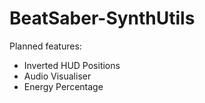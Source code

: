 # BeatSaber-SynthUtils

Planned features:
- Inverted HUD Positions
- Audio Visualiser
- Energy Percentage
